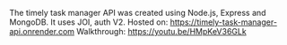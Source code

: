 The timely task manager API was created using Node.js, Express and MongoDB.
It uses JOI, auth V2.
Hosted on: https://timely-task-manager-api.onrender.com
Walkthrough: https://youtu.be/HMpKeV36GLk
